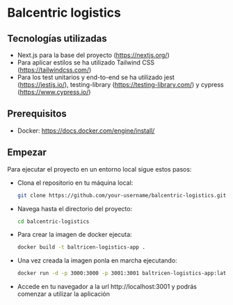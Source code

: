 
# Balcentric logistics


## Tecnologías utilizadas
- Next.js para la base del proyecto (https://nextjs.org/)
- Para aplicar estilos se ha utilizado Tailwind CSS (https://tailwindcss.com/)
- Para los test unitarios y end-to-end se ha utilizado jest (https://jestjs.io/), testing-library (https://testing-library.com/) y cypress (https://www.cypress.io/)


## Prerequisitos
- Docker: https://docs.docker.com/engine/install/

## Empezar

Para ejecutar el proyecto en un entorno local sigue estos pasos:

- Clona el repositorio en tu máquina local:

    ```bash
    git clone https://github.com/your-username/balcentric-logistics.git
    ```

- Navega hasta el directorio del proyecto:

    ```bash
    cd balcentric-logistics
    ```

- Para crear la imagen de docker ejecuta:

    ```bash
    docker build -t baltricen-logistics-app .
    ```

- Una vez creada la imagen ponla en marcha ejecutando:

    ```bash
    docker run -d -p 3000:3000 -p 3001:3001 baltricen-logistics-app:latest
    ```

- Accede en tu navegador a la url http://localhost:3001 y podrás comenzar a utilizar la aplicación

